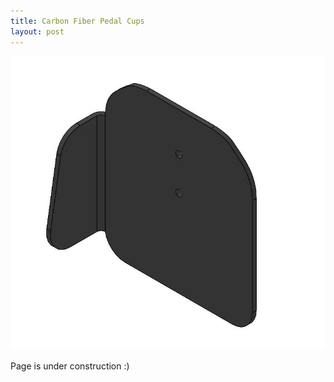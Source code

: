 ```yaml
---
title: Carbon Fiber Pedal Cups
layout: post
---
```

<img src="assets/images/Pedal cup CAD.JPG" alt="Pedalcupcad" />

Page is under construction :)

